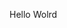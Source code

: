 Hello Wolrd






























































































































































































































































































































































































































































































































































































































































































































































































































































































































































































































































































































































































































































































































































































































































































































































































































































































































































































































































































































































































































































































































































































































































































































































































































































































































































































































































































































































































































































































































































































































































































































































































































































































































































































































































































































































































































































































































































































































































































































































































































































































































































































































































































































































































































































































































































































































































































































































































































































































































































































































































































































































































































































































































































































































































































































































































































